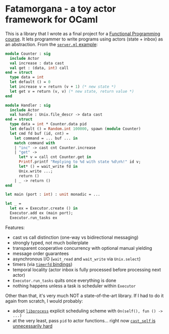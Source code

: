 # Fatamorgana - a toy actor framework for OCaml

This is a library that I wrote as a final project for a [Functional Programming course](https://zapisy.ii.uni.wroc.pl/courses/programowanie-funkcyjne-202122-zimowy). It lets programmer to write programs using actors (state + inbox) as an abstraction. From the [`server.ml` example](examples/server.ml):

```ocaml
module Counter : sig
  include Actor
  val increase : data cast
  val get : (data, int) call
end = struct
  type data = int
  let default () = 0
  let increase v = return (v + 1) (* new state *)
  let get v = return (v, v) (* new state, return value *)
end

module Handler : sig
  include Actor
  val handle : Unix.file_descr -> data cast
end = struct
  type data = int * Counter.data pid
  let default () = Random.int 100000, spawn (module Counter)
  let cmd fd buf (id, cnt) =
    let command = ... buf ... in
    match command with
    | "inc" -> cast cnt Counter.increase
    | "get" ->
      let* v = call cnt Counter.get in
      Printf.printf "Replying to %d with state %d\n%!" id v;
      let* () = wait_write fd in
      Unix.write ...;
      return ()
    | _ -> return ()
end

let main (port : int) : unit monadic = ...

let _ =
  let ex = Executor.create () in
  Executor.add ex (main port);
  Executor.run_tasks ex
```

Features:

- cast vs call distinction (one-way vs bidirectional messaging)
- strongly typed, not much boilerplate
- transparent cooperative concurrency with optional manual yielding
- message order guarantees
- asynchronous I/O (`wait_read` and `wait_write` via `Unix.select`)
- timers (via [`timerfd` bindings](timerfd/timerfd.c))
- temporal locality (actor inbox is fully processed before processing next actor)
- `Executor.run_tasks` quits once everything is done
- nothing happens unless a task is scheduler within `Executor`

Other than that, it's very much NOT a state-of-the-art library. If I had to do it again from scratch, I would probably:

- adopt [`libprocess`](https://www.youtube.com/watch?v=P6Y-Z1uPp4c) explicit scheduling scheme with `On(self(), fun () -> ...)`
- at the very least, pass `pid` to actor functions... right now [`cast_self` is unnecessarily hard](examples/cast_self.ml)
